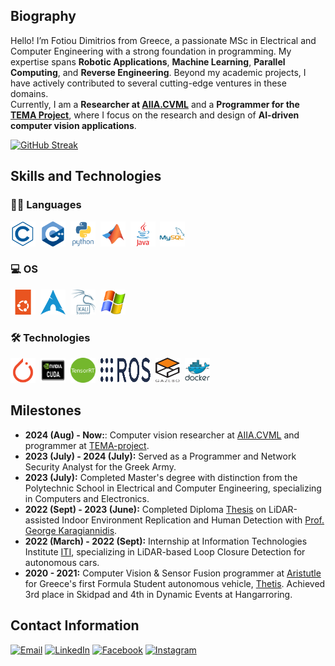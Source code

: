## Biography
Hello! I’m Fotiou Dimitrios from Greece, a passionate MSc in Electrical and Computer Engineering with a strong foundation in programming. My expertise spans **Robotic Applications**, **Machine Learning**, **Parallel Computing**, and **Reverse Engineering**. Beyond my academic projects, I have actively contributed to several cutting-edge ventures in these domains.  
Currently, I am a **Researcher at [AIIA.CVML](https://aiia.csd.auth.gr/computer-vision-machine-learning/)** and a **Programmer for the [TEMA Project](https://tema-project.eu/)**, where I focus on the research and design of **AI-driven computer vision applications**.

[![GitHub Streak](https://github-readme-streak-stats-phi-pearl.vercel.app?user=dimfot3&theme=dark)](https://git.io/streak-stats)


## Skills and Technologies
### 👨‍💻 Languages
<div>
  <img src="https://github.com/dimfot3/dimfot3/blob/main/icons/clang.svg" title="C" alt="C" width="40" height="40"/>&nbsp;
  <img src="https://github.com/dimfot3/dimfot3/blob/main/icons/cpplang.svg" title="Cpp" alt="Cpp" width="40" height="40"/>&nbsp;
  <img src="https://github.com/dimfot3/dimfot3/blob/main/icons/pythonlang.svg" title="Python" alt="Python" width="40" height="40"/>&nbsp;
  <img src="https://github.com/dimfot3/dimfot3/blob/main/icons/matlab.svg" title="Matlab" alt="Matlab" width="40" height="40"/>&nbsp;
  <img src="https://github.com/dimfot3/dimfot3/blob/main/icons/java.svg" title="Java" alt="Java" width="40" height="40"/>&nbsp;
  <img src="https://github.com/dimfot3/dimfot3/blob/main/icons/mysql.svg" title="MySQL" alt="MySQL" width="40" height="40"/>&nbsp;
</div>

### 💻 OS
<div>
  <img src="https://github.com/dimfot3/dimfot3/blob/main/icons/ubuntu.svg" title="Ubuntu" alt="Ubuntu" width="40" height="40"/>&nbsp;
  <img src="https://github.com/dimfot3/dimfot3/blob/main/icons/arch.png" title="Arch" alt="Arch" width="40" height="40"/>&nbsp;
  <img src="https://github.com/dimfot3/dimfot3/blob/main/icons/kali.png" title="Kali" alt="Kali" width="40" height="40"/>&nbsp;
  <img src="https://github.com/dimfot3/dimfot3/blob/main/icons/windows.png" title="Windows" alt="Windows" width="40" height="40"/>&nbsp;
</div>

### 🛠️ Technologies
<div>
  <img src="https://github.com/dimfot3/dimfot3/blob/main/icons/torch.svg" title="Pytorch" alt="Pytorch" width="40" height="40"/>&nbsp;
  <img src="https://github.com/dimfot3/dimfot3/blob/main/icons/cuda.png" title="CUDA" alt="CUDA" width="40" height="40"/>&nbsp;
  <img src="https://github.com/dimfot3/dimfot3/blob/main/icons/tensorrt.png" title="TensorRT" alt="TensorRT" width="40" height="40"/>&nbsp;
  <img src="https://github.com/dimfot3/dimfot3/blob/main/icons/ros.png" title="ROS" alt="ROS" width="80" height="40"/>&nbsp;
  <img src="https://github.com/dimfot3/dimfot3/blob/main/icons/gazebo.png" title="Gazebo" alt="Gazebo" width="40" height="40"/>&nbsp;
  <img src="https://github.com/dimfot3/dimfot3/blob/main/icons/docker.svg" title="Docker" alt="Docker" width="40" height="40"/>&nbsp;
</div>

## Milestones

- **2024 (Aug) - Now:**: Computer vision researcher at [AIIA.CVML](https://aiia.csd.auth.gr/computer-vision-machine-learning/) and programmer at [TEMA-project](https://tema-project.eu/).
- **2023 (July) -  2024 (July):** Served as a Programmer and Network Security Analyst for the Greek Army.
- **2023 (July):** Completed Master's degree with distinction from the Polytechnic School in Electrical and Computer Engineering, specializing in Computers and Electronics.
- **2022 (Sept) - 2023 (June):** Completed Diploma [Thesis](https://drive.google.com/file/d/1bU3LGlbmP9Ni8-itYjfeBEJv9t3pE1vR/view?pli=1) on LiDAR-assisted Indoor Environment Replication and Human Detection with [Prof. George Karagiannidis](https://scholar.google.com/citations?user=7FZ1r94AAAAJ).
- **2022 (March) - 2022 (Sept):** Internship at Information Technologies Institute [ITI](https://www.iti.gr/iti/en/home/), specializing in LiDAR-based Loop Closure Detection for autonomous cars.
- **2020 - 2021:** Computer Vision & Sensor Fusion programmer at [Aristutle](https://www.aristurtle.gr/) for Greece's first Formula Student autonomous vehicle, [Thetis](https://www.aristurtle.gr/thetisdv/). Achieved 3rd place in Skidpad and 4th in Dynamic Events at Hangarroring.

## Contact Information
[![Email](https://img.shields.io/badge/Email-D14836?style=for-the-badge&logo=gmail&logoColor=white)](mailto:fotiou.dimitris3@gmail.com) 
[![LinkedIn](https://img.shields.io/badge/LinkedIn-0077B5?style=for-the-badge&logo=linkedin&logoColor=white)](https://gr.linkedin.com/in/dimitrios-fotiou-a74200189?trk=people-guest_people_search-card) 
[![Facebook](https://img.shields.io/badge/Facebook-1877F2?style=for-the-badge&logo=facebook&logoColor=white)](https://www.facebook.com/fotiou3) 
[![Instagram](https://img.shields.io/badge/Instagram-E4405F?style=for-the-badge&logo=instagram&logoColor=white)](https://www.instagram.com/dimitrisfwtiou/)

